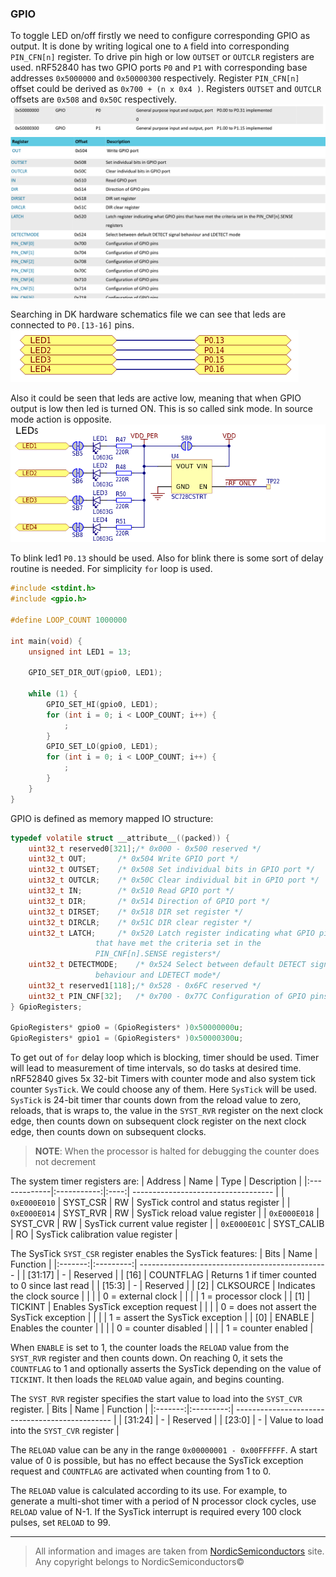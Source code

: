 ### GPIO
To toggle LED on/off firstly we need to configure corresponding GPIO as output.
It is done by writing logical one to `A` field into corresponding
`PIN_CFN[n]` register. To drive pin high or low `OUTSET` or `OUTCLR` registers
are used. nRF52840 has two GPIO ports `P0` and `P1` with corresponding
base addresses `0x5000000` and `0x50000300` respectively. Register `PIN_CFN[n]`
offset could be derived as `0x700 + (n x 0x4 )`. Registers `OUTSET` and `OUTCLR`
offsets are `0x508` and `0x50C` respectively.
![instances](images/instances.png)
![registers\_1](images/registers_1.png)
![registers\_2](images/registers_2.png)

Searching in DK hardware schematics file we can see that leds are connected to
`P0.[13-16]` pins.
![gpio mapping](images/gpio_mapping.png)

Also it could be seen that leds are active low, meaning that when GPIO output
is low then led is turned ON. This is so called sink mode. In source mode action
is opposite.
![leds](images/leds.png)

To blink led1 `P0.13` should be used. Also for blink there is some sort of delay
routine is needed. For simplicity `for` loop is used.
```c
#include <stdint.h>
#include <gpio.h>

#define LOOP_COUNT 1000000

int main(void) {
	unsigned int LED1 = 13;
	
	GPIO_SET_DIR_OUT(gpio0, LED1);
	
	while (1) {
		GPIO_SET_HI(gpio0, LED1);
		for (int i = 0; i < LOOP_COUNT; i++) {
			;
		}
		GPIO_SET_LO(gpio0, LED1);
		for (int i = 0; i < LOOP_COUNT; i++) {
			;
		}
	}
}
```

GPIO is defined as memory mapped IO structure:

```c
typedef volatile struct __attribute__((packed)) {
	uint32_t reserved0[321];/* 0x000 - 0x500 reserved */
	uint32_t OUT;		/* 0x504 Write GPIO port */
	uint32_t OUTSET;	/* 0x508 Set individual bits in GPIO port */
	uint32_t OUTCLR;	/* 0x50C Clear individual bit in GPIO port */
	uint32_t IN;		/* 0x510 Read GPIO port */
	uint32_t DIR;		/* 0x514 Direction of GPIO port */
	uint32_t DIRSET;	/* 0x518 DIR set register */
	uint32_t DIRCLR;	/* 0x51C DIR clear register */
	uint32_t LATCH;		/* 0x520 Latch register indicating what GPIO pins
				   that have met the criteria set in the
				   PIN_CNF[n].SENSE registers*/
	uint32_t DETECTMODE;	/* 0x524 Select between default DETECT signal
				   behaviour and LDETECT mode*/
	uint32_t reserved1[118];/* 0x528 - 0x6FC reserved */
	uint32_t PIN_CNF[32];	/* 0x700 - 0x77C Configuration of GPIO pins*/
} GpioRegisters;

GpioRegisters* gpio0 = (GpioRegisters* )0x50000000u;
GpioRegisters* gpio1 = (GpioRegisters* )0x50000300u;
```

To get out of `for` delay loop which is blocking, timer should be used. Timer
will lead to measurement of time intervals, so do tasks at desired time. nRF52840
gives 5x 32-bit Timers with counter mode and also system tick counter `SysTick`.
We could choose any of them. Here `SysTick` will be used. `SysTick` is 24-bit
timer thar counts down from the reload value to zero, reloads, that is wraps to,
the value in the `SYST_RVR` register on the next clock edge, then counts down
on subsequent clock register on the next clock edge, then counts down
on subsequent clocks.

> **NOTE**: When the processor is halted for debugging the counter does not
decrement

The system timer registers are:
| Address      | Name        | Type | Description                         |
|:-------------|:-----------:|:----:| ----------------------------------- |
| `0xE000E010` | SYST\_CSR   |  RW  | SysTick control and status register |
| `0xE000E014` | SYST\_RVR   |  RW  | SysTick reload value register       |
| `0xE000E018` | SYST\_CVR   |  RW  | SysTick current value register      |
| `0xE000E01C` | SYST\_CALIB |  RO  | SysTick calibration value register  |

The SysTick `SYST_CSR` register enables the SysTick features:
| Bits    | Name      | Function                                        |
|:-------:|:---------:| ----------------------------------------------- |
| [31:17] | -         | Reserved                                        |
| [16]    | COUNTFLAG | Returns 1 if timer counted to 0 since last read |
| [15:3]  | -         | Reserved                                        |
| [2]     | CLKSOURCE | Indicates the clock source                      |
|         |           | 0 = external clock                              |
|         |           | 1 = processor clock                             |
| [1]     | TICKINT   | Enables SysTick exception request               |
|         |           | 0 = does not assert the SysTick exception       |
|         |           | 1 = assert the SysTick exception                |
| [0]     | ENABLE    | Enables the counter                             |
|         |           | 0 = counter disabled                            |
|         |           | 1 = counter enabled                             |

When `ENABLE` is set to 1, the counter loads the `RELOAD` value from the
`SYST_RVR` register and then counts down. On reaching 0, it sets the `COUNTFLAG`
to 1 and optionally asserts the SysTick depending on the value of `TICKINT`.
It then loads the `RELOAD` value again, and begins counting.

The `SYST_RVR` register specifies the start value to load into the `SYST_CVR`
register.
| Bits    | Name      | Function                                        |
|:-------:|:---------:| ----------------------------------------------- |
| [31:24] | -         | Reserved                                        |
| [23:0]  | -         | Value to load into the `SYST_CVR` register      |

The `RELOAD` value can be any in the range `0x00000001 - 0x00FFFFFF`. A start
value of 0 is possible, but has no effect because the SysTick exception request
and `COUNTFLAG` are activated when counting from 1 to 0.

The `RELOAD` value is calculated according to its use. For example, to generate
a multi-shot timer with a period of N processor clock cycles, use `RELOAD` value
of N-1. If the SysTick interrupt is required every 100 clock pulses, set
`RELOAD` to 99.

---

> All information and images are taken from [NordicSemiconductors](https://infocenter.nordicsemi.com) site.
> Any copyright belongs to NordicSemiconductors©
